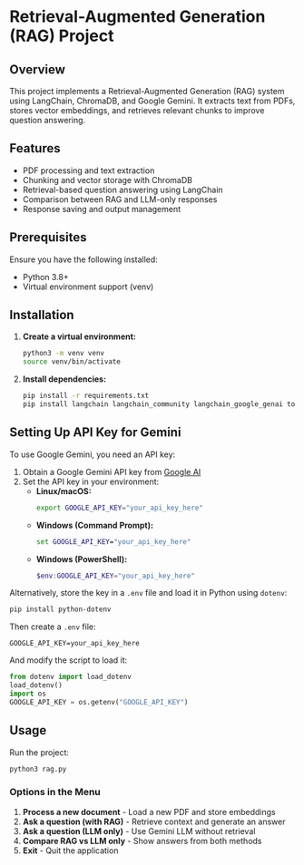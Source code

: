 # Retrieval-Augmented Generation (RAG) Project

## Overview
This project implements a Retrieval-Augmented Generation (RAG) system using LangChain, ChromaDB, and Google Gemini. It extracts text from PDFs, stores vector embeddings, and retrieves relevant chunks to improve question answering.

## Features
- PDF processing and text extraction
- Chunking and vector storage with ChromaDB
- Retrieval-based question answering using LangChain
- Comparison between RAG and LLM-only responses
- Response saving and output management

## Prerequisites
Ensure you have the following installed:
- Python 3.8+
- Virtual environment support (venv)

## Installation
1. **Create a virtual environment:**
   ```bash
   python3 -m venv venv
   source venv/bin/activate
   ```

2. **Install dependencies:**
   ```bash
   pip install -r requirements.txt
   pip install langchain langchain_community langchain_google_genai torch sentence-transformers
   ```

## Setting Up API Key for Gemini
To use Google Gemini, you need an API key:
1. Obtain a Google Gemini API key from [Google AI](https://ai.google.com/)
2. Set the API key in your environment:
   - **Linux/macOS:**
     ```bash
     export GOOGLE_API_KEY="your_api_key_here"
     ```
   - **Windows (Command Prompt):**
     ```cmd
     set GOOGLE_API_KEY="your_api_key_here"
     ```
   - **Windows (PowerShell):**
     ```powershell
     $env:GOOGLE_API_KEY="your_api_key_here"
     ```
   
Alternatively, store the key in a `.env` file and load it in Python using `dotenv`:
```bash
pip install python-dotenv
```
Then create a `.env` file:
```
GOOGLE_API_KEY=your_api_key_here
```
And modify the script to load it:
```python
from dotenv import load_dotenv
load_dotenv()
import os
GOOGLE_API_KEY = os.getenv("GOOGLE_API_KEY")
```

## Usage
Run the project:
```bash
python3 rag.py
```

### Options in the Menu
1. **Process a new document** - Load a new PDF and store embeddings
2. **Ask a question (with RAG)** - Retrieve context and generate an answer
3. **Ask a question (LLM only)** - Use Gemini LLM without retrieval
4. **Compare RAG vs LLM only** - Show answers from both methods
5. **Exit** - Quit the application


